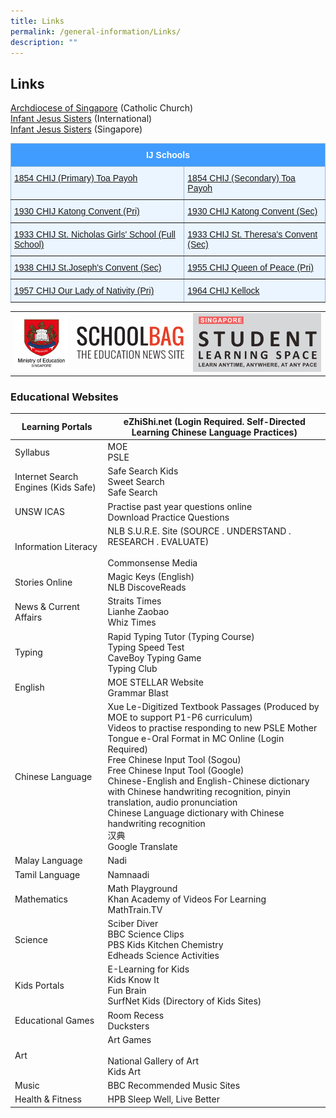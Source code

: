 ```yaml
---
title: Links
permalink: /general-information/Links/
description: ""
---
```

## Links

[Archdiocese of Singapore](https://www.catholic.sg/)&nbsp;(Catholic Church)  
[Infant Jesus Sisters](http://infantjesussisters.org/)&nbsp;(International)  
[Infant Jesus Sisters](http://chij-sisters.org/)&nbsp;(Singapore)

<style type="text/css">
.tg  {border-collapse:collapse;border-color:#9ABAD9;border-spacing:0;}
.tg td{background-color:#EBF5FF;border-color:#9ABAD9;border-style:solid;border-width:1px;color:#444;
  font-family:Arial, sans-serif;font-size:14px;overflow:hidden;padding:10px 5px;word-break:normal;}
.tg th{background-color:#409cff;border-color:#9ABAD9;border-style:solid;border-width:1px;color:#fff;
  font-family:Arial, sans-serif;font-size:14px;font-weight:normal;overflow:hidden;padding:10px 5px;word-break:normal;}
.tg .tg-7btt{border-color:inherit;font-weight:bold;text-align:center;vertical-align:top}
.tg .tg-0pky{border-color:inherit;text-align:left;vertical-align:top}
</style>
<table class="tg">
<thead>
  <tr>
    <th colspan="2" class="tg-7btt">IJ Schools</th>
  </tr>
</thead>
<tbody>
  <tr>
    <td class="tg-0pky"><a rel="noopener noreferrer" target="_blank" href="https://www.chijpritoapayoh.moe.edu.sg/">1854 CHIJ (Primary) Toa Payoh</a></td>
    <td class="tg-0pky"><a rel="noopener noreferrer" target="_blank" href="https://www.chijsec.edu.sg/">1854 CHIJ (Secondary) Toa Payoh</a></td>
  </tr>
  <tr>
    <td class="tg-0pky"><a rel="noopener noreferrer" target="_blank" href="https://www.chijkcp.moe.edu.sg/">1930 CHIJ Katong Convent (Pri)</a></td>
    <td class="tg-0pky"><a rel="noopener noreferrer" target="_blank" href="https://www.chijkatongconvent.moe.edu.sg/">1930 CHIJ Katong Convent (Sec)</a></td>
  </tr>
  <tr>
    <td class="tg-0pky"><a rel="noopener noreferrer" target="_blank" href="https://chijstnicholasgirls.moe.edu.sg/">1933 CHIJ St. Nicholas Girls' School (Full School)</a></td>
    <td class="tg-0pky"><a rel="noopener noreferrer" target="_blank" href="https://chijsttheresasconvent.moe.edu.sg/">1933 CHIJ St. Theresa's Convent (Sec)</a></td>
  </tr>
  <tr>
    <td class="tg-0pky"><a rel="noopener noreferrer" target="_blank" href="https://chijstjosephsconvent.moe.edu.sg/">1938 CHIJ St.Joseph's Convent (Sec)</a></td>
    <td class="tg-0pky"><a rel="noopener noreferrer" target="_blank" href="https://chijourladyqueenofpeace.moe.edu.sg/">1955 CHIJ Queen of Peace (Pri)</a></td>
  </tr>
  <tr>
    <td class="tg-0pky"><a rel="noopener noreferrer" target="_blank" href="https://chijourladyofthenativity.moe.edu.sg/">1957 CHIJ Our Lady of Nativity (Pri)</a></td>
    <td class="tg-0pky"><a rel="noopener noreferrer" target="_blank" href="https://chijkellock.moe.edu.sg/">1964 CHIJ Kellock</a></td>
  </tr>
</tbody>
</table>




|  |  |  |
| -------- | -------- | -------- |
| <a href="https://www.moe.gov.sg/"><img src="/images/logo-moe.jpeg"> </a>     | <a href="https://www.schoolbag.edu.sg/"><img src="/images/School%20Bag.png"> </a>     |    <a href="https://vle.learning.moe.edu.sg/login"><img src="/images/SLS_logo.png"> </a>   |

### Educational Websites

| Learning Portals                    | eZhiShi.net (Login Required. Self-Directed Learning Chinese Language Practices)                                                                                                                                                                                                                                                                                                                                                                                                                  |
|-------------------------------------|--------------------------------------------------------------------------------------------------------------------------------------------------------------------------------------------------------------------------------------------------------------------------------------------------------------------------------------------------------------------------------------------------------------------------------------------------------------------------------------------------|
| Syllabus                            | MOE<br>PSLE                                                                                                                                                                                                                                                                                                                                                                                                                                                                                      |
| Internet Search Engines (Kids Safe) | Safe Search Kids<br>Sweet Search<br>Safe Search                                                                                                                                                                                                                                                                                                                                                                                                                                                  |
| UNSW ICAS                           | Practise past year questions online<br>Download Practice Questions                                                                                                                                                                                                                                                                                                                                                                                                                               |
| Information Literacy                |  NLB S.U.R.E. Site (SOURCE . UNDERSTAND . RESEARCH . EVALUATE)<br><br>Commonsense Media                                                                                                                                                                                                                                                                                                                                                                                                          |
| Stories Online                      | Magic Keys (English) <br>NLB DiscoveReads                                                                                                                                                                                                                                                                                                                                                                                                                                                        |
| News &amp; Current Affairs              | Straits Times<br>Lianhe Zaobao<br>Whiz Times                                                                                                                                                                                                                                                                                                                                                                                                                                                     |
| Typing                              | Rapid Typing Tutor (Typing Course)<br>Typing Speed Test<br>CaveBoy Typing Game<br>Typing Club<br>                                                                                                                                                                                                                                                                                                                                                                                                |
| English                             | MOE STELLAR Website<br>Grammar Blast                                                                                                                                                                                                                                                                                                                                                                                                                                                             |
| Chinese Language                    | Xue Le-Digitized Textbook Passages (Produced by MOE to support P1-P6 curriculum)<br>Videos to practise responding to new PSLE Mother Tongue e-Oral Format in MC Online (Login Required)<br>Free Chinese Input Tool (Sogou)<br>Free Chinese Input Tool (Google)<br>Chinese-English and English-Chinese dictionary with Chinese handwriting recognition, pinyin translation, audio pronunciation<br>Chinese Language dictionary with Chinese handwriting recognition <br>汉典<br>Google Translate  |
| Malay Language                      | Nadi                                                                                                                                                                                                                                                                                                                                                                                                                                                                                             |
| Tamil Language                      | Namnaadi                                                                                                                                                                                                                                                                                                                                                                                                                                                                                         |
| Mathematics                         | Math Playground<br>Khan Academy of Videos For Learning<br>MathTrain.TV                                                                                                                                                                                                                                                                                                                                                                                                                           |
| Science                             | Sciber Diver<br>BBC Science Clips<br>PBS Kids Kitchen Chemistry<br>Edheads Science Activities                                                                                                                                                                                                                                                                                                                                                                                                    |
| Kids Portals                        | E-Learning for Kids<br>Kids Know It<br>Fun Brain<br>SurfNet Kids (Directory of Kids Sites)                                                                                                                                                                                                                                                                                                                                                                                                       |
|  Educational Games                  | Room Recess<br>Ducksters                                                                                                                                                                                                                                                                                                                                                                                                                                                                         |
| Art                                 | Art Games<br><br>National Gallery of Art<br>Kids Art                                                                                                                                                                                                                                                                                                                                                                                                                                             |
| Music                               | BBC Recommended Music Sites                                                                                                                                                                                                                                                                                                                                                                                                                                                                      |
| Health &amp; Fitness                    | HPB Sleep Well, Live Better                                                                                                                                                                                                                                                                                                                                                                                                                                                                      |